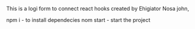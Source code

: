 This is a logi form to connect react hooks created by Ehigiator Nosa john,

npm i - to install dependecies
nom start - start the project